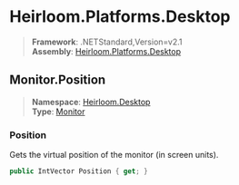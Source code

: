 # Heirloom.Platforms.Desktop

> **Framework**: .NETStandard,Version=v2.1  
> **Assembly**: [Heirloom.Platforms.Desktop][0]  

## Monitor.Position

> **Namespace**: [Heirloom.Desktop][0]  
> **Type**: [Monitor][1]  

### Position

Gets the virtual position of the monitor (in screen units).

```cs
public IntVector Position { get; }
```

[0]: ../../../Heirloom.Platforms.Desktop.md
[1]: ../Monitor.md
